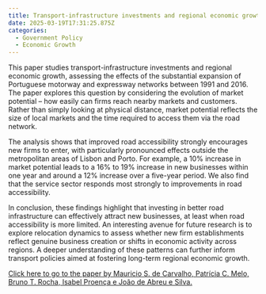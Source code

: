 ```yaml
---
title: Transport-infrastructure investments and regional economic growth
date: 2025-03-19T17:31:25.875Z
categories:
  - Government Policy
  - Economic Growth
---
```

This paper studies transport-infrastructure investments and regional economic growth, assessing the effects of the substantial expansion of Portuguese motorway and expressway networks between 1991 and 2016. 
The paper explores this question by considering the evolution of market potential – how easily can firms reach nearby markets and customers. Rather than simply looking at physical distance, market potential reflects the size of local markets and the time required to access them via the road network.


The analysis shows that improved road accessibility strongly encourages new firms to enter, with particularly pronounced effects outside the metropolitan areas of Lisbon and Porto. For example, a 10% increase in market potential leads to a 16% to 19% increase in new businesses within one year and around a 12% increase over a five-year period. We also find that the service sector responds most strongly to improvements in road accessibility.


In conclusion, these findings highlight that investing in better road infrastructure can effectively attract new businesses, at least when road accessibility is more limited. An interesting avenue for future research is to explore relocation dynamics to assess whether new firm establishments reflect genuine business creation or shifts in economic activity across regions. A deeper understanding of these patterns can further inform transport policies aimed at fostering long-term regional economic growth. 



[Click here to go to the paper by Mauricio S. de Carvalho, Patrícia C. Melo, Bruno T. Rocha, Isabel Proença e João de Abreu e Silva.](https://ideas.repec.org/p/ise/remwps/wp03642025.html)